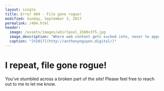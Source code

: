 ```yaml
---
layout: single
title: Error 404 - File gone rogue!
modified: Sunday, September 3, 2017
permalink: /404.html
header:
  image: /assets/images/whirlpool_1500x375.jpg
  image_description: "Where web content gets sucked into, never to appear again"
  caption: "[©2017](http://anthonynguyen.digital/)"
---
```

# I repeat, file gone rogue!

You've stumbled across a broken part of the site! Please feel free to reach out to me to let me know.